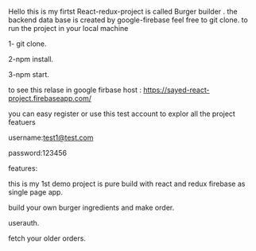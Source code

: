 ﻿Hello
this is my firtst React-redux-project is called Burger builder .
the backend data base is created by google-firebase
feel free to git clone.
to run the project in your local machine
 
1- git clone.


2-npm install.


3-npm start.





to see this relase in google firbase host : https://sayed-react-project.firebaseapp.com/  


you can easy register or use this test account to explor all the project featuers 



username:test1@test.com


password:123456



features:


this is my 1st demo project is pure build with react and redux firebase as single page app.

build your own burger ingredients and make order.


userauth.


fetch your older  orders.
